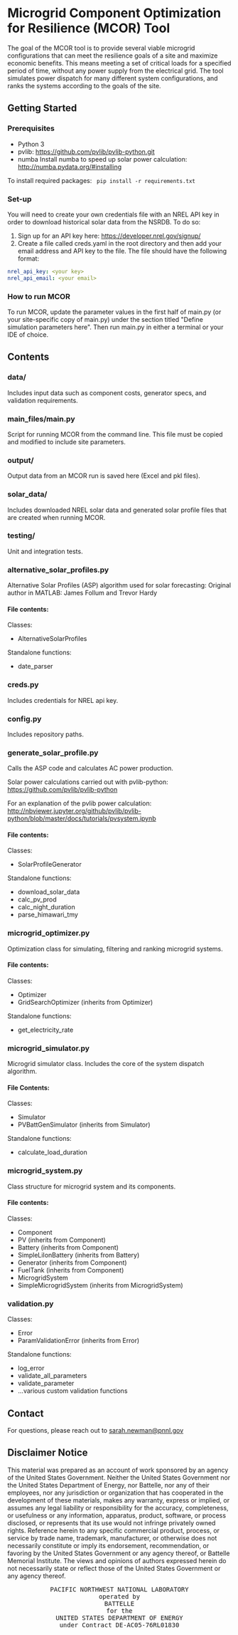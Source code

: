 # Microgrid Component Optimization for Resilience (MCOR) Tool

The goal of the MCOR tool is to provide several viable microgrid configurations that can meet 
the resilience goals of a site and maximize economic benefits. This means meeting a set of 
critical loads for a specified period of time, without any power supply from the electrical 
grid. The tool simulates power dispatch for many different system configurations, and ranks 
the systems according to the goals of the site. 

## Getting Started

### Prerequisites

* Python 3
* pvlib:
  https://github.com/pvlib/pvlib-python.git
* numba
  Install numba to speed up solar power calculation:
  http://numba.pydata.org/#installing
  
To install required packages:
``` pip install -r requirements.txt```

### Set-up
You will need to create your own credentials file with an NREL API key in order to download 
historical solar data from the NSRDB. To do so:
1. Sign up for an API key here: https://developer.nrel.gov/signup/
2. Create a file called creds.yaml in the root directory and then add your email address and 
API key to the file. 
The file should have the following format:
```yaml
nrel_api_key: <your key>
nrel_api_email: <your email>
```

### How to run MCOR
To run MCOR, update the parameter values in the first half of main.py (or your site-specific
copy of main.py) under the section titled "Define simulation parameters here". Then run 
main.py in either a terminal or your IDE of choice.
  
## Contents

### data/
Includes input data such as component costs, generator specs, and validation requirements.

### main_files/main.py
Script for running MCOR from the command line. This file must be copied and 
modified to include site parameters.

### output/
Output data from an MCOR run is saved here (Excel and pkl files).

### solar_data/
Includes downloaded NREL solar data and generated solar profile files that are created when
running MCOR.

### testing/
Unit and integration tests.

### alternative_solar_profiles.py
Alternative Solar Profiles (ASP) algorithm used for solar forecasting:
Original author in MATLAB: James Follum and Trevor Hardy

#### File contents:
Classes:
* AlternativeSolarProfiles

Standalone functions:
* date_parser

### creds.py
Includes credentials for NREL api key.

### config.py
Includes repository paths.

### generate_solar_profile.py
Calls the ASP code and calculates AC power production.

Solar power calculations carried out with pvlib-python:
    https://github.com/pvlib/pvlib-python

For an explanation of the pvlib power calculation:
    http://nbviewer.jupyter.org/github/pvlib/pvlib-python/blob/master/docs/tutorials/pvsystem.ipynb

#### File contents:
Classes:
* SolarProfileGenerator

Standalone functions:
* download_solar_data
* calc_pv_prod
* calc_night_duration
* parse_himawari_tmy

### microgrid_optimizer.py
Optimization class for simulating, filtering and ranking microgrid systems.

#### File contents:
Classes:
* Optimizer
* GridSearchOptimizer (inherits from Optimizer)

Standalone functions:
* get_electricity_rate

### microgrid_simulator.py
Microgrid simulator class. Includes the core of the system dispatch algorithm.

#### File Contents:
Classes:
* Simulator
* PVBattGenSimulator (inherits from Simulator)

Standalone functions:
* calculate_load_duration

### microgrid_system.py
Class structure for microgrid system and its components.

#### File contents:
Classes:
* Component
* PV (inherits from Component)
* Battery (inherits from Component)
* SimpleLiIonBattery (inherits from Battery)
* Generator (inherits from Component)
* FuelTank (inherits from Component)
* MicrogridSystem
* SimpleMicrogridSystem (inherits from MicrogridSystem)

### validation.py
Classes:
* Error
* ParamValidationError (inherits from Error)

Standalone functions:
* log_error
* validate_all_parameters
* validate_parameter
* ...various custom validation functions

## Contact
For questions, please reach out to sarah.newman@pnnl.gov

## Disclaimer Notice
This material was prepared as an account of work sponsored by an agency of the United States Government.  Neither the United States Government nor the United States Department of Energy, nor Battelle, nor any of their employees, nor any jurisdiction or organization that has cooperated in the development of these materials, makes any warranty, express or implied, or assumes any legal liability or responsibility for the accuracy, completeness, or usefulness or any information, apparatus, product, software, or process disclosed, or represents that its use would not infringe privately owned rights.
Reference herein to any specific commercial product, process, or service by trade name, trademark, manufacturer, or otherwise does not necessarily constitute or imply its endorsement, recommendation, or favoring by the United States Government or any agency thereof, or Battelle Memorial Institute. The views and opinions of authors expressed herein do not necessarily state or reflect those of the United States Government or any agency thereof.
<div align="center">
<pre style="align-text:center">
PACIFIC NORTHWEST NATIONAL LABORATORY
operated by
BATTELLE
for the
UNITED STATES DEPARTMENT OF ENERGY
under Contract DE-AC05-76RL01830
</pre>
</div>
